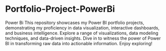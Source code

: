 # Portfolio-Project-PowerBi
Power Bi
This repository showcases my Power BI portfolio projects, demonstrating my proficiency in data visualization, interactive dashboards, and business intelligence. Explore a range of visualizations, data modeling techniques, and data-driven insights. Dive in to witness the power of Power BI in transforming raw data into actionable information. Enjoy exploring!

